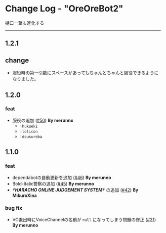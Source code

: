 # Change Log - "OreOreBot2"

樋口一葉も進化する

----

## 1.2.1

## change

- 服役時の第一引数にスペースがあってもちゃんとちゃんと服役できるようになりました。 

## 1.2.0

### feat

- 服役の追加 ([#50](https://github.com/approvers/OreOreBot2/pull/50)) **By merunno** 
    - `!hukueki`
    - `!lolicon`
    - `!dousureba`

## 1.1.0

### feat

- dependabotの自動更新を追加 ([#46](https://github.com/approvers/OreOreBot2/pull/46)) **By merunno**
- Bold-Italic警察の追加 ([#45](https://github.com/approvers/OreOreBot2/pull/45)) **By merunno**
- ***†HARACHO ONLINE JUDGEMENT SYSTEM†*** の追加 ([#42](https://github.com/approvers/OreOreBot2/pull/42)) **By MikuroXina**

### bug fix

- VC退出時にVoiceChannelの名前が `null` になってしまう問題の修正 ([#31](https://github.com/approvers/OreOreBot2/pull/39)) **By merunno**
